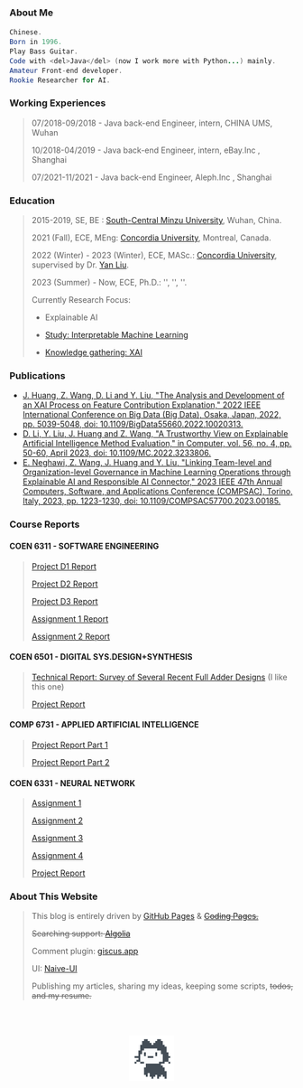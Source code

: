 ### About Me

```java
Chinese.
Born in 1996.
Play Bass Guitar.
Code with <del>Java</del> (now I work more with Python...) mainly.
Amateur Front-end developer.
Rookie Researcher for AI.
```

### Working Experiences

> 07/2018-09/2018 - Java back-end Engineer, intern, CHINA UMS, Wuhan
>
> 10/2018-04/2019 - Java back-end Engineer, intern, eBay.Inc , Shanghai
>
> 07/2021-11/2021 - Java back-end Engineer, Aleph.Inc , Shanghai

### Education

> 2015-2019, SE, BE : [South-Central Minzu University](https://www.scuec.edu.cn/), Wuhan, China.
>
> 2021 (Fall), ECE, MEng: [Concordia University](https://www.concordia.ca/), Montreal, Canada.
>
> 2022 (Winter) - 2023 (Winter), ECE, MASc.: [Concordia University](https://www.concordia.ca/), supervised by Dr. [Yan Liu](https://www.concordia.ca/faculty/yan-liu.html).
>
> 2023 (Summer) - Now, ECE, Ph.D.: '', '', ''.
>
> Currently Research Focus:
>
> - Explainable AI
>
> - [Study: Interpretable Machine Learning](https://github.com/youyinnn/masc_research_knowledge_base/issues/11)
>
> - [Knowledge gathering: XAI](https://github.com/youyinnn/masc_research_knowledge_base/issues/7)

### Publications

- [J. Huang, Z. Wang, D. Li and Y. Liu, "The Analysis and Development of an XAI Process on Feature Contribution Explanation," 2022 IEEE International Conference on Big Data (Big Data), Osaka, Japan, 2022, pp. 5039-5048, doi: 10.1109/BigData55660.2022.10020313.](https://ieeexplore.ieee.org/document/10020313)
- [D. Li, Y. Liu, J. Huang and Z. Wang, "A Trustworthy View on Explainable Artificial Intelligence Method Evaluation," in Computer, vol. 56, no. 4, pp. 50-60, April 2023, doi: 10.1109/MC.2022.3233806.](https://ieeexplore.ieee.org/document/10098190)
- [E. Neghawi, Z. Wang, J. Huang and Y. Liu, "Linking Team-level and Organization-level Governance in Machine Learning Operations through Explainable AI and Responsible AI Connector," 2023 IEEE 47th Annual Computers, Software, and Applications Conference (COMPSAC), Torino, Italy, 2023, pp. 1223-1230, doi: 10.1109/COMPSAC57700.2023.00185.](https://ieeexplore.ieee.org/document/10197114)

### Course Reports

#### COEN 6311 - SOFTWARE ENGINEERING

> [Project D1 Report](https://github.com/youyinnn/COEN6311_super/blob/main/doc/D1/output/main.pdf)
>
> [Project D2 Report](https://github.com/youyinnn/COEN6311_super/blob/main/doc/D2/output/main.pdf)
>
> [Project D3 Report](https://github.com/youyinnn/COEN6311_super/blob/main/doc/D3/output/main.pdf)
>
> [Assignment 1 Report](https://github.com/youyinnn/coen_6311_assignment1/blob/main/doc/report/output/main.pdf)
>
> [Assignment 2 Report](https://github.com/youyinnn/coen_6311_assignment1/blob/main/doc/report2/output/main.pdf)

#### COEN 6501 - DIGITAL SYS.DESIGN+SYNTHESIS

> [Technical Report: Survey of Several Recent Full Adder Designs](https://github.com/youyinnn/coen_6501/blob/main/a1_report/output/report.pdf) (I like this one)
>
> [Project Report](https://github.com/youyinnn/coen_6501/blob/main/project_spec/output/main.pdf)

#### COMP 6731 - APPLIED ARTIFICIAL INTELLIGENCE

> [Project Report Part 1](https://github.com/youyinnn/ai_face_mask_detector/blob/xai/AI_Face_Mask_Detector_Report.pdf)
>
> [Project Report Part 2](https://github.com/youyinnn/ai_face_mask_detector/blob/xai/AI_Face_Mask_Detector_Report%202.pdf)

#### COEN 6331 - NEURAL NETWORK

> [Assignment 1](https://github.com/youyinnn/neural_network_couese_reports/blob/main/a1_report.pdf)
>
> [Assignment 2](https://github.com/youyinnn/neural_network_couese_reports/blob/main/a2_report.pdf)
>
> [Assignment 3](https://github.com/youyinnn/neural_network_couese_reports/blob/main/a3_report.pdf)
>
> [Assignment 4](https://github.com/youyinnn/neural_network_couese_reports/blob/main/a4_report.pdf)
>
> [Project Report](https://github.com/youyinnn/neural_network_couese_reports/blob/main/project_report.pdf)

### About This Website

> This blog is entirely driven by [GitHub Pages](https://pages.github.com/) & <del>[Coding Pages.](https://help.coding.net/docs/cd/static-website.html)</del>
>
> <del>Searching support: [Algolia](https://www.algolia.com/)</del>
>
> Comment plugin: [giscus.app](https://giscus.app/zh-CN)
>
> UI: [Naive-UI](https://www.naiveui.com/en-US/os-theme)
>
> Publishing my articles, sharing my ideas, keeping some scripts, <del>todos, and my resume.</del>

<p style="text-align: center;" class="unselectable undragable"><img src="../../../public/img/mona-loading-default.gif" style="width: 80px;margin-top:3rem;" preview-disabled></p>
